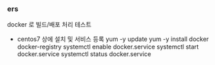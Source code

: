 ### ers
docker 로 빌드/배포 처리 테스트

- centos7 상에 설치 및 서비스 등록
yum -y update
yum -y install docker docker-registry
systemctl enable docker.service
systemctl start docker.service
systemctl status docker.service   
